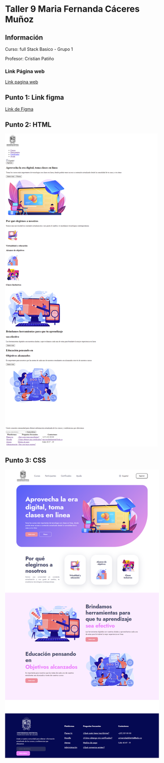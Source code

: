 <h1>Taller 9 
Maria Fernanda Cáceres Muñoz</h1>

<h2> Información</h2>

<p>Curso: full Stack Basico - Grupo 1</p>
<p>Profesor: Cristian Patiño</p>

<h3> Link Página web </h3>
<a href="https://mafecamu.github.io/taller-9-full-stack/punto-1-3/index.html#section-2" target="blank">Link pagina web </a>

<h2> Punto 1: Link figma</h2>

<a href="https://www.figma.com/file/xdDqtOJV9vuwMKHwZoAIHb/Maria-C%C3%A1ceres---Proyecto-Figma?type=design&node-id=0%3A1&mode=design&t=QPBSFcV2pROWWgxF-1" target="_blank">Link de Figma</a>

<h2>Punto 2: HTML</h2>
<img src="./public/images/HTML]_MARIA.png" alt="html">

<h2>Punto 3: CSS </h2>
<img src="./public/images/CSS_MARIA_CACERES.png" alt="CSS">
